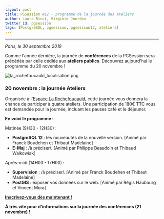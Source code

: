 ```yaml
---
layout: post
title: PGSession #12 - programme de la journée des ateliers
author: Laura Ricci, Virginie Jourdan
twitter_id: pgsession
tags: [PostgreSQL, pgsession, pgsession12, ateliers]
---
```


---
*Paris, le 30 septembre 2019*

Comme l'année dernière, la journée de **conférences** de la PGSession sera précédée par celle dédiée aux **ateliers publics**.
Découvrez aujourd'hui le programme du 20 novembre !

<!--MORE-->

![la_rochefoucauld_localisation.png](https://raw.githubusercontent.com/dalibo/blog/gh-pages/img/la_rochefoucauld_localisation.png)

### 20 novembre : la journée Ateliers

Organisée à l'[Espace La Rochefoucauld](https://formeret.fr/nos-espaces/espace-la-rochefoucauld/), cette journée vous donnera la chance de participer à quatre ateliers. 
Une participation de 180€ TTC vous est demandée pour la journée, incluant les pauses café et le déjeuner. 

**En voici le programme :**

Matinée (9H30 - 12H30) :

   * **PostgreSQL 12** : les nouveautés de la nouvelle version. [Animé par Franck Boudehen et Thibaut Madelaine]
   * **E-Maj** : /à préciser/. [Animé par Philippe Beaudoin et Thibaud Walkowiak]

Après-midi (14H00 - 17H00) :

   * **Supervision** : /à préciser/. [Animé par Franck Boudehen et Thibaut Madelaine]
   * **PostGIS** : exposer vos données sur le web. [Animé par Régis Haubourg et Vincent Mora]
   

[**Inscrivez-vous dès maintenant !**](mailto:contact@dalibo.com?subject=PGSession:%20inscription%20aux%20Ateliers)

**À très vite pour d'informations sur la journée des conférences (21 novembre) !**


 




